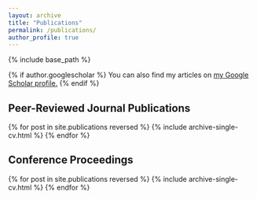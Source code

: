 ```yaml
---
layout: archive
title: "Publications"
permalink: /publications/
author_profile: true
---
```


{% include base_path %}

{% if author.googlescholar %}
  You can also find my articles on <u><a href="{{author.googlescholar}}">my Google Scholar profile</a>.</u>
{% endif %}

## Peer-Reviewed Journal Publications

{% for post in site.publications reversed %}
  {% include archive-single-cv.html %}
{% endfor %}

## Conference Proceedings

{% for post in site.publications reversed %}
  {% include archive-single-cv.html %}
{% endfor %}
